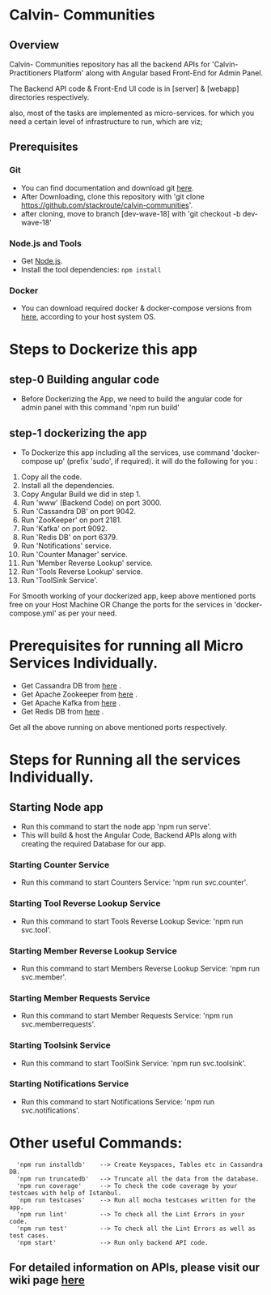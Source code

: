 # Calvin- Communities 


## Overview

Calvin- Communities repository has all the backend APIs for 'Calvin- Practitioners Platform' along with Angular based Front-End for Admin Panel.

The Backend API code & Front-End UI code is in [server] & [webapp] directories respectively.

also, most of the tasks are implemented as micro-services. 
for which you need a certain level of infrastructure to run, which are viz;

## Prerequisites

### Git
- You can find documentation and download git [here][git-home].
- After Downloading, clone this repository with 'git clone https://github.com/stackroute/calvin-communities'.
- after cloning, move to branch [dev-wave-18] with 'git checkout -b dev-wave-18'

### Node.js and Tools

- Get [Node.js][node].
- Install the tool dependencies: `npm install`

### Docker
- You can download required docker & docker-compose versions from [here](https://www.docker.com),  according to your host system OS.


# Steps to Dockerize this app

## step-0 Building angular code

- Before Dockerizing the App, we need to build the angular code for admin panel with this command  'npm run build'

## step-1 dockerizing the app

-  To Dockerize this app including all the services, use command 'docker-compose up' (prefix 'sudo', if required). it will do the following for you :

1. Copy all the code.
2. Install all the dependencies.
3. Copy Angular Build we did in step 1.
4. Run 'www' (Backend Code) on port 3000.
5. Run 'Cassandra DB' on port 9042.
6. Run 'ZooKeeper' on port 2181.
7. Run 'Kafka' on port 9092.
8. Run 'Redis DB' on port 6379.
9. Run 'Notifications' service.
10. Run 'Counter Manager' service.
11. Run 'Member Reverse Lookup' service.
12. Run 'Tools Reverse Lookup' service.
13. Run 'ToolSink Service'.

For Smooth working of your dockerized app, keep above mentioned ports free on your Host Machine 
OR
Change the ports for the services in 'docker-compose.yml' as per your need.

# Prerequisites for running all Micro Services Individually.

- Get Cassandra DB from [here](http://cassandra.apache.org/download/) .
- Get Apache Zookeeper from [here](https://zookeeper.apache.org/) .
- Get Apache Kafka from [here](https://kafka.apache.org/downloads) .
- Get Redis DB from [here](https://redis.io/download) .

Get all the above running on above mentioned ports respectively.

# Steps for Running all the services Individually.

## Starting Node app

- Run this command to start the node app 'npm run serve'. 
- This will build & host the Angular Code, Backend APIs along with creating the required Database for our app.

### Starting Counter Service
- Run this command to start Counters Service: 'npm run svc.counter'. 

### Starting Tool Reverse Lookup Service
- Run this command to start Tools Reverse Lookup Sevice: 'npm run svc.tool'. 

### Starting Member Reverse Lookup Service
- Run this command to start Members Reverse Lookup Service: 'npm run svc.member'. 

### Starting Member Requests Service
- Run this command to start Member Requests Service: 'npm run svc.memberrequests'. 

### Starting Toolsink Service
- Run this command to start ToolSink Service: 'npm run svc.toolsink'. 

### Starting Notifications Service
- Run this command to start Notifications Service: 'npm run svc.notifications'. 



# Other useful Commands:

```
  'npm run installdb'    --> Create Keyspaces, Tables etc in Cassandra DB.
  'npm run truncatedb'   --> Truncate all the data from the database.
  'npm run coverage'     --> To check the code coverage by your testcaes with help of Istanbul.
  'npm run testcases'    --> Run all mocha testcases written for the app.
  'npm run lint'         --> To check all the Lint Errors in your code.
  'npm run test'         --> To check all the Lint Errors as well as test cases.
  'npm start'            --> Run only backend API code.
```

## For detailed information on APIs, please visit our wiki page [here](https://github.com/stackroute/calvin-communities/wiki)

[git-home]: https://git-scm.com/
[node]: https://nodejs.org/
